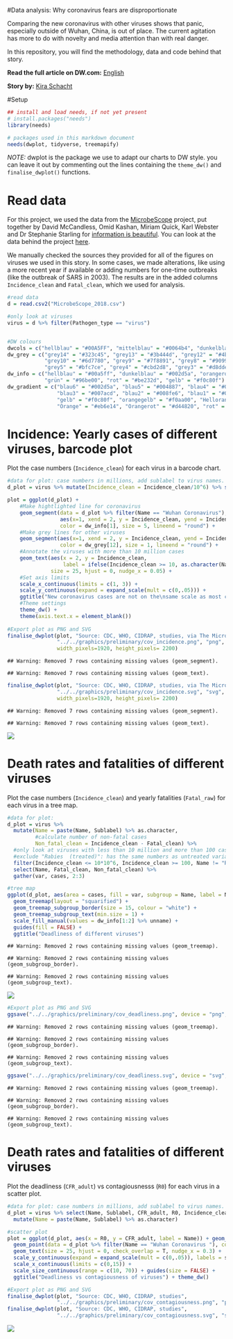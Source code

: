 
\#Data analysis: Why coronavirus fears are disproportionate

Comparing the new coronavirus with other viruses shows that panic,
especially outside of Wuhan, China, is out of place. The current
agitation has more to do with novelty and media attention than with real
danger.

In this repository, you will find the methodology, data and code behind
that story.

**Read the full article on DW.com:**
[English](https://www.dw.com/a-52281566)

**Story by:** [Kira Schacht](https://twitter.com/daten_drang)

\#Setup

``` r
## install and load needs, if not yet present
# install.packages("needs")
library(needs)

# packages used in this markdown document
needs(dwplot, tidyverse, treemapify)
```

*NOTE:* dwplot is the package we use to adapt our charts to DW style.
you can leave it out by commenting out the lines containing the
`theme_dw()` and `finalise_dwplot()` functions.

Read data
=========

For this project, we used the data from the
[MicrobeScope](https://informationisbeautiful.net/visualizations/the-microbescope-infectious-diseases-in-context/)
project, put together by David McCandless, Omid Kashan, Miriam Quick,
Karl Webster and Dr Stephanie Starling for [information is
beautiful](https://informationisbeautiful.net/). You can look at the
data behind the project
[here](https://docs.google.com/spreadsheets/d/1F9IMIeXHsfuQLN1HtgPvfHe2BjbWu0r0_Qt_BHOWjLs/).

We manually checked the sources they provided for all of the figures on
viruses we used in this story. In some cases, we made alterations, like
using a more recent year if available or adding numbers for one-time
outbreaks (like the outbreak of SARS in 2003). The results are in the
added columns `Incidence_clean` and `Fatal_clean`, which we used for
analysis.

``` r
#read data
d = read.csv2("MicrobeScope_2018.csv")

#only look at viruses
virus = d %>% filter(Pathogen_type == "virus")


#DW colours
dwcols = c("hellblau" = "#00A5FF", "mittelblau" = "#0064b4", "dunkelblau" = "#002d5a", "grey1" = "#f1f3f5")
dw_grey = c("grey14" = "#323c45", "grey13" = "#3b444d", "grey12" = "#4b545c", "grey11" = "#5c666e",
            "grey10" = "#6d7780", "grey9" = "#7f8891", "grey8" = "#9099a3", "grey7" = "#a1abb4", "grey6" = "#b2bcc5",
            "grey5" = "#bfc7ce", "grey4" = "#cbd2d8", "grey3" = "#d8dde2", "grey2" = "#e4e8eb", "grey1" = "#f1f3f5") %>% rev()
dw_info = c("hellblau" = "#00a5ff", "dunkelblau" = "#002d5a", "orangerot" = "#d44820",
            "grün" = "#96be00", "rot" = "#be232d", "gelb" = "#f0c80f")
dw_gradient = c("blau6" = "#002d5a", "blau5" = "#004887", "blau4" = "#0064b4",
                "blau3" = "#007acd", "blau2" = "#008fe6", "blau1" = "#00a5ff",
                "gelb" = "#f0c80f", "orangegelb" = "#f0aa00", "Hellorange" = "#ee8c0a",
                "Orange" = "#eb6e14", "Orangerot" = "#d44820", "rot" = "#be232d")
```

Incidence: Yearly cases of different viruses, barcode plot
==========================================================

Plot the case numbers (`Incidence_clean`) for each virus in a barcode
chart.

``` r
#data for plot: case numbers in millions, add sublabel to virus names.
d_plot = virus %>% mutate(Incidence_clean = Incidence_clean/10^6) %>% select(Name, Incidence_clean, Sublabel)

plot = ggplot(d_plot) +
    #Make hightlighted line for coronavirus
    geom_segment(data = d_plot %>% filter(Name == "Wuhan Coronavirus"),
                 aes(x=1, xend = 2, y = Incidence_clean, yend = Incidence_clean),
                 color = dw_info[1], size = 5, lineend = "round") +
    #Make grey lines for other viruses
    geom_segment(aes(x=1, xend = 2, y = Incidence_clean, yend = Incidence_clean),
                 color = dw_grey[12], size = 1, lineend = "round") +
    #Annotate the viruses with more than 10 million cases
    geom_text(aes(x = 2, y = Incidence_clean,
                  label = ifelse(Incidence_clean >= 10, as.character(Name), "")),
              size = 25, hjust = 0, nudge_x = 0.05) +
    #Set axis limits
    scale_x_continuous(limits = c(1, 3)) + 
    scale_y_continuous(expand = expand_scale(mult = c(0,.05))) + 
    ggtitle("New coronavirus cases are not on the\nsame scale as most common viruses") +
    #Theme settings
    theme_dw() +
    theme(axis.text.x = element_blank())
  
#Export plot as PNG and SVG
finalise_dwplot(plot, "Source: CDC, WHO, CIDRAP, studies, via The MicrobeScope", 
                "../../graphics/preliminary/cov_incidence.png", "png",
                width_pixels=1920, height_pixels= 2200)
```

    ## Warning: Removed 7 rows containing missing values (geom_segment).

    ## Warning: Removed 7 rows containing missing values (geom_text).

``` r
finalise_dwplot(plot, "Source: CDC, WHO, CIDRAP, studies, via The MicrobeScope", 
                "../../graphics/preliminary/cov_incidence.svg", "svg",
                width_pixels=1920, height_pixels= 2200)
```

    ## Warning: Removed 7 rows containing missing values (geom_segment).

    ## Warning: Removed 7 rows containing missing values (geom_text).

![](corona_files/figure-markdown_github/unnamed-chunk-3-1.png)

Death rates and fatalities of different viruses
===============================================

Plot the case numbers (`Incidence_clean`) and yearly fatalities
(`Fatal_raw`) for each virus in a tree map.

``` r
#data for plot:
d_plot = virus %>%
  mutate(Name = paste(Name, Sublabel) %>% as.character,
         #calculate number of non-fatal cases
         Non_fatal_clean = Incidence_clean - Fatal_clean) %>%
  #only look at viruses with less than 10 million and more than 100 cases
  #exclude "Rabies  (treated)": has the same numbers as untreated variation
  filter(Incidence_clean <= 10*10^6, Incidence_clean >= 100, Name != "Rabies  (treated)") %>% 
  select(Name, Fatal_clean, Non_fatal_clean) %>%
  gather(var, cases, 2:3)

#tree map
ggplot(d_plot, aes(area = cases, fill = var, subgroup = Name, label = Name)) +
  geom_treemap(layout = "squarified") +
  geom_treemap_subgroup_border(size = 15, colour = "white") +
  geom_treemap_subgroup_text(min.size = 1) +
  scale_fill_manual(values = dw_info[1:2] %>% unname) +
  guides(fill = FALSE) +
  ggtitle("Deadliness of different viruses")
```

    ## Warning: Removed 2 rows containing missing values (geom_treemap).

    ## Warning: Removed 2 rows containing missing values (geom_subgroup_border).

    ## Warning: Removed 2 rows containing missing values (geom_subgroup_text).

![](corona_files/figure-markdown_github/unnamed-chunk-4-1.png)

``` r
#Export plot as PNG and SVG
ggsave("../../graphics/preliminary/cov_deadliness.png", device = "png", width= 1920/72, height= 1920/72, dpi = 72, units="in")
```

    ## Warning: Removed 2 rows containing missing values (geom_treemap).

    ## Warning: Removed 2 rows containing missing values (geom_subgroup_border).

    ## Warning: Removed 2 rows containing missing values (geom_subgroup_text).

``` r
ggsave("../../graphics/preliminary/cov_deadliness.svg", device = "svg", width= 1920/72, height= 1920/72, dpi = 72, units="in")
```

    ## Warning: Removed 2 rows containing missing values (geom_treemap).

    ## Warning: Removed 2 rows containing missing values (geom_subgroup_border).

    ## Warning: Removed 2 rows containing missing values (geom_subgroup_text).

Death rates and fatalities of different viruses
===============================================

Plot the deadliness (`CFR_adult`) vs contagiousnesss (`R0`) for each
virus in a scatter plot.

``` r
#data for plot: case numbers in millions, add sublabel to virus names.
d_plot = virus %>% select(Name, Sublabel, CFR_adult, R0, Incidence_clean) %>% filter(!is.na(Incidence_clean)) %>% 
  mutate(Name = paste(Name, Sublabel) %>% as.character)

#scatter plot
plot = ggplot(d_plot, aes(x = R0, y = CFR_adult, label = Name)) + geom_point(colour = dw_info[2], size = 15) +
  geom_point(data = d_plot %>% filter(Name == "Wuhan Coronavirus "), colour = dw_info[1], size = 15) +
  geom_text(size = 25, hjust = 0, check_overlap = T, nudge_x = 0.3) +
  scale_y_continuous(expand = expand_scale(mult = c(0,.05)), labels = scales::percent_format(accuracy = 1)) +
  scale_x_continuous(limits = c(0,15)) +
  scale_size_continuous(range = c(10, 70)) + guides(size = FALSE) +
  ggtitle("Deadliness vs contagiousness of viruses") + theme_dw()

#Export plot as PNG and SVG
finalise_dwplot(plot, "Source: CDC, WHO, CIDRAP, studies", 
                "../../graphics/preliminary/cov_contagiousness.png", "png")
finalise_dwplot(plot, "Source: CDC, WHO, CIDRAP, studies", 
                "../../graphics/preliminary/cov_contagiousness.svg", "svg")
```

![](corona_files/figure-markdown_github/unnamed-chunk-5-1.png)
